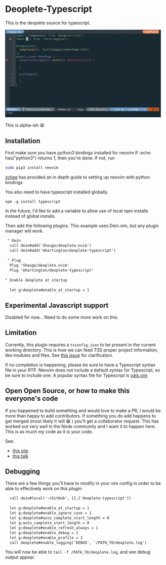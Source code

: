 # Deoplete-Typescript

This is the deoplete source for typescript.

![](https://github.com/mhartington/deoplete-typescript/blob/master/deoplete-tss.gif)

This is alpha-ish :smile:

## Installation

First make sure you have python3 bindings installed for neovim
If :echo has("python3") returns 1, then you're done.
If not, run

```bash
sudo pip3 install neovim
```

[zchee](https://github.com/zchee/deoplete-jedi/wiki/Setting-up-Python-for-Neovim) has provided an in depth guide to setting up neovim with python bindings

You also need to have typescript installed globally.

```
npm -g install typescript
```
In the future, I'd like to add a variable to allow use of local npm installs instead of global installs.

Then add the following plugins. This example uses Dein.vim, but any plugin manager will work.

```viml
 " Dein
  call dein#add('Shougo/deoplete.nvim')
  call dein#add('mhartington/deoplete-typescript')

 " Plug
  Plug 'Shougo/deoplete.nvim'
  Plug 'mhartington/deoplete-typescript'

" Enable deoplete at startup

  let g:deoplete#enable_at_startup = 1
```

## Experimental Javascript support

Disabled for now... Need to do some more work on this.

## Limitation

Currently, this plugin requires a `tsconfig.json` to be present in the current working directory. This is how we can feed TSS proper project information, like modules and files. See [this issue](https://github.com/mhartington/deoplete-typescript/issues/10) for clarification.

If no completion is happening, please be sure to have a Typescript syntax file in your RTP. Neovim does not include a default syntax for Typescript, so be sure to include one. A popular syntax file for Typescript is [yats.vim](https://github.com/HerringtonDarkholme/yats.vim)

## Open Open Source, or how to make this everyone's code

If you happened to build something and would love to make a PR, I would be more than happy to add contributors.
If something you do add happens to get merged (most likely it will :grin: ) you'll get a collaborator request. This has worked out very well in the Node community and I want it to happen here. This is as much my code as it is your code.

See:
- [this site](http://openopensource.org)
- [this talk](https://youtu.be/wIUkWpg9FDY?t=5m10s)

## Debugging

There are a few things you'll have to modify in your vim config in order to be able to effectively work on this plugin:

```VimL
  call dein#local('~/GitHub', {},['deoplete-typescript'])

  let g:deoplete#enable_at_startup = 1
  let g:deoplete#enable_ignore_case = 1
  let g:deoplete#auto_complete_start_length = 0
  let g:auto_complete_start_length = 0
  let g:deoplete#enable_refresh_always = 1
  let g:deoplete#enable_debug = 1
  let g:deoplete#enable_profile = 1
  call deoplete#enable_logging('DEBUG', '/PATH_TO/deoplete.log')
 ```

 You will now be able to `tail -f /PATH_TO/deoplete.log`, and see debug output appear.
